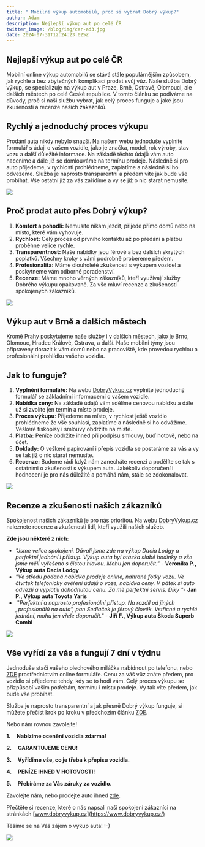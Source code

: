 ```yaml
---
title: " Mobilní výkup automobilů, proč si vybrat Dobrý výkup?"
author: Adam
description: Nejlepší výkup aut po celé ČR
twitter_image: /blog/img/car-ad3.jpg
date: 2024-07-31T12:24:23.025Z
---
```

## Nejlepší výkup aut po celé ČR

Mobilní online výkup automobilů se stává stále populárnějším způsobem, jak rychle a bez zbytečných komplikací prodat svůj vůz. Naše služba Dobrý výkup, se specializuje na výkup aut v Praze, Brně, Ostravě, Olomouci, ale dalších městech po celé České republice. V tomto článku se podíváme na důvody, proč si naši službu vybrat, jak celý proces funguje a jaké jsou zkušenosti a recenze našich zákazníků.

## Rychlý a jednoduchý proces výkupu

Prodání auta nikdy nebylo snazší. Na našem webu jednoduše vyplníte formulář s údaji o vašem vozidle, jako je značka, model, rok výroby, stav vozu a další důležité informace. Na základě těchto údajů vám auto naceníme a dále již se domlouváme na termínu prodeje. Následně si pro auto přijedeme, v rychlosti prohlédneme, zaplatíme a následně si ho odvezeme. Služba je naprosto transparentní a předem víte jak bude vše probíhat. Vše ostatní již za vás zařídíme a vy se již o nic starat nemusíte.

![](/blog/img/info-icon.png)

## Proč prodat auto přes Dobrý výkup?

1. **Komfort a pohodlí:** Nemusíte nikam jezdit, přijede přímo domů nebo na místo, které vám vyhovuje.
2. **Rychlost:** Celý proces od prvního kontaktu až po předání a platbu proběhne velice rychle.
3. **Transparentnost:** Naše nabídky jsou férové a bez dalších skrytých poplatků. Všechny kroky s vámi podrobně probereme předem.
4. **Profesionalita:** Máme dlouholeté zkušenosti s výkupem vozidel a poskytneme vám odborné poradenství.
5. **Recenze:** Máme mnoho věrných zákazníků, kteří využívají služby Dobrého výkupu opakovaně. Za vše mluví recenze a zkušenosti spokojených zákazníků. 

![](/blog/img/autíčko-a-kalkulačka.jpg)

## Výkup aut v Brně a dalších městech

Kromě Prahy poskytujeme naše služby i v dalších městech, jako je Brno, Olomouc, Hradec Králové, Ostrava, a další. Naše mobilní týmy jsou připraveny dorazit k vám domů nebo na pracoviště, kde provedou rychlou a profesionální prohlídku vašeho vozidla.

## Jak to funguje?

1. **Vyplnění formuláře:** Na webu [DobryVykup.cz](http://dobryvykup.cz) vyplníte jednoduchý formulář se základními informacemi o vašem vozidle.
2. **Nabídka ceny:** Na základě údajů vám sdělíme cenovou nabídku a dále už si zvolíte jen termín a místo prodeje.
3. **Proces výkupu**: Přijedeme na místo, v rychlost ještě vozidlo prohlédneme že vše souhlasí, zaplatíme a následně si ho odvážíme. Veškeré tiskopisy i smlouvy obdržíte na místě.
4. **Platba:** Peníze obdržíte ihned při podpisu smlouvy, buď hotově, nebo na účet.
5. **Doklady:** O veškeré papírování i přepis vozidla se postaráme za vás a vy se tak již o nic starat nemusíte.
6. **Recenze:** Budeme rádi když nám zanecháte recenzi a podělíte se tak s ostatními o zkušenosti s výkupem auta. Jakékoliv doporučení i hodnocení je pro nás důležité a pomáhá nám, stále se zdokonalovat.  

![](/blog/img/klíčky-auto.jpg)

## Recenze a zkušenosti našich zákazníků

Spokojenost našich zákazníků je pro nás prioritou. Na webu [DobryVykup.cz](http://dobryvykup.cz) naleznete recenze a zkušenosti lidí, kteří využili našich služeb. 

**Zde jsou některé z nich:**

* *"Jsme velice spokojeni. Dávali jsme zde na výkup Dacia Lodgy a perfektní jednání i přístup. Výkup auta byl otázka slabé hodinky a vše jsme měli vyřešeno s čistou hlavou. Mohu jen doporučit."* - **Veronika P., Výkup auta Dacia Lodgy**
* *"Ve středu podaná nabídka prodeje online, nahrané fotky vozu. Ve čtvrtek telefonicky ověření údajů o voze, nabídka ceny. V pátek si auto odvezli a vyplatili dohodnutou cenu. Za mě perfektní servis. Díky "*- **Jan P., Výkup auta Toyota Yaris**
*  "*Perfektní a naprosto profesionální přístup. Na rozdíl od jiných „profesionálů na auta“, pan Sedláček je férový člověk. Vstřícné a rychlé jednání, mohu jen vřele doporučit." -* **Jiří F., Výkup auta Škoda Superb Combi**

![](/blog/img/info-icon.png)

## Vše vyřídí za vás a fungují 7 dní v týdnu

Jednoduše stačí vašeho plechového miláčka nabídnout po telefonu, nebo [ZDE](https://www.dobryvykup.cz/) prostřednictvím online formuláře. Cenu za váš vůz znáte předem, pro vozidlo si přijedeme tehdy, kdy se to hodí vám. Celý proces výkupu se přizpůsobí vašim potřebám, termínu i místu prodeje. Vy tak víte předem, jak bude vše probíhat.

Služba je naprosto transparentní a jak přesně Dobrý výkup funguje, si můžete přečíst krok po kroku v předchozím článku [ZDE](https://www.dobryvykup.cz/blog/2021/09/jak-prob%C3%ADh%C3%A1-samotn%C3%BD-v%C3%BDkup-aut-s-dobr%C3%BDm-v%C3%BDkupem).  

Nebo nám rovnou zavolejte!

**1.     Nabízíme ocenění vozidla zdarma!**

**2.     GARANTUJEME CENU!**

**3.     Vyřídíme vše, co je třeba k přepisu vozidla.**

**4.     PENÍZE IHNED V HOTOVOSTI!**

**5.     Přebíráme za Vás záruky za vozidlo.**

Zavolejte nám, nebo prodejte auto ihned [zde](https://www.dobryvykup.cz/#bottom).

Přečtěte si recenze, které o nás napsali naši spokojení zákazníci na stránkách [www.dobryvykup.cz](https://www.dobryvykup.cz/)

Těšíme se na Váš zájem o výkup auta! :-)

![](https://lh7-rt.googleusercontent.com/docsz/AD_4nXe0PoG-QlxeOeo388218rdc1z3RCWSgaZjQrxo-9AL7VbqyGWF7jDJqr5nqJykzdY3bEuqTM0KCKV5PgJI2PToy1XaVGOLtf9Ii5WIpJhPhILkNWA2OaR7qTZIRmTOUdkhibFbHgFXjp2-zigJj7S8F8Ymk?key=nT1uO56N8RQAwe_afQaHXw)

<!--EndFragment-->